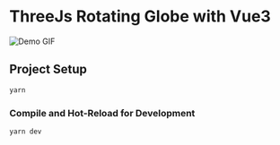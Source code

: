 # ThreeJs Rotating Globe with Vue3

![Demo GIF](https://i.imgur.com/RM16YY6.gif)

## Project Setup

```sh
yarn
```

### Compile and Hot-Reload for Development

```sh
yarn dev
```
